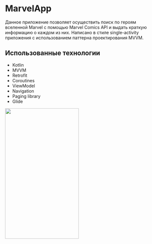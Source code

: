 # MarvelApp
Данное приложение позволяет осуществить поиск по героям вселенной Marvel с помощью Marvel Comics API  и выдать краткую информацию о каждом из них.
Написано в стиле single-activity приложения с использованием паттерна проектирования MVVM.
## Использованные технологии
- Kotlin
- MVVM
- Retrofit
- Coroutines
- ViewModel
- Navigation
- Paging library
- Glide

<img src="https://github.com/Abler31/MarvelApp/blob/master/screen.gif" width="240" height="426"/>
